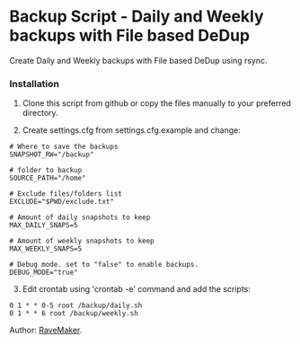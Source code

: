 Backup Script - Daily and Weekly backups with File based DeDup
==============================================================

Create Daily and Weekly backups with File based DeDup using rsync.

### Installation

1. Clone this script from github or copy the files manually to your preferred directory.

2. Create settings.cfg from settings.cfg.example and change:
```
# Where to save the backups
SNAPSHOT_RW="/backup"

# folder to backup
SOURCE_PATH="/home"

# Exclude files/folders list
EXCLUDE="$PWD/exclude.txt"

# Amount of daily snapshots to keep
MAX_DAILY_SNAPS=5

# Amount of weekly snapshots to keep
MAX_WEEKLY_SNAPS=5

# Debug mode. set to "false" to enable backups.
DEBUG_MODE="true"
```

3. Edit crontab using 'crontab -e' command and add the scripts:
```
0 1 * * 0-5 root /backup/daily.sh
0 1 * * 6 root /backup/weekly.sh
```

Author: [RaveMaker][RaveMaker].

[RaveMaker]: http://ravemaker.net
